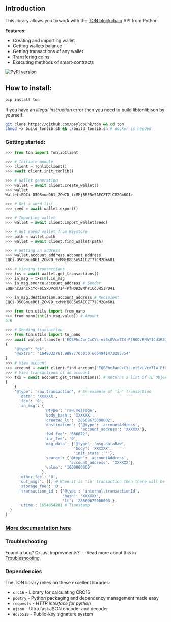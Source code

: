 ## Introduction

This library allows you to work with the [TON blockchain](https://ton.org) API from Python.

**Features**:
- Creating and importing wallet
- Getting wallets balance
- Getting transactions of any wallet
- Transfering coins
- Executing methods of smart-contracts

[![PyPI version](https://badge.fury.io/py/ton.svg)](https://badge.fury.io/py/ton)

## How to install:

```bash
pip install ton
```

If you have an *illegal instruction* error then you need to build libtonlibjson by yourself:

```bash
git clone https://github.com/psylopunk/ton && cd ton
chmod +x build_tonlib.sh && ./build_tonlib.sh # docker is needed
```

### Getting started:

```python
>>> from ton import TonlibClient

>>> # Initiate module
>>> client = TonlibClient()
>>> await client.init_tonlib()

>>> # Wallet generation
>>> wallet = await client.create_wallet()
>>> wallet
Wallet<EQCi-D5OSmueD61_ZCw7D_tcMMjB8E5e5AECZT7lCM2Gm6O1>

>>> # Get a word list
>>> seed = await wallet.export()

>>> # Importing wallet
>>> wallet = await client.import_wallet(seed)

>>> # Get saved wallet from Keystore
>>> path = wallet.path
>>> wallet = await client.find_wallet(path)

>>> # Getting an address
>>> wallet.account_address.account_address
EQCi-D5OSmueD61_ZCw7D_tcMMjB8E5e5AECZT7lCM2Gm6O1

>>> # Viewing transactions
>>> txs = await wallet.get_transactions()
>>> in_msg = txs[0].in_msg
>>> in_msg.source.account_address # Sender
EQBPhcJanCxCYc-eiSxUVcm7I4-PfHODzBNhY1Cd3R5IP041

>>> in_msg.destination.account_address # Recipient
EQCi-D5OSmueD61_ZCw7D_tcMMjB8E5e5AECZT7lCM2Gm6O1

>>> from ton.utils import from_nano
>>> from_nano(int(in_msg.value)) # Amount
0.6

>>> # Sending transaction
>>> from ton.utils import to_nano
>>> await wallet.transfer('EQBPhcJanCxCYc-eiSxUVcm7I4-PfHODzBNhY1Cd3R5IP041', to_nano(0.3), comment='test')
{
    "@type": "ok",
    "@extra": "1648032761.9897776:0:0.6654941473285754"
}
>>> # View account
>>> account = await client.find_account('EQBPhcJanCxCYc-eiSxUVcm7I4-PfHODzBNhY1Cd3R5IP041')
>>> # View transactions of an account
>>> txs = await account.get_transactions() # Returns a list of TL Objects (transactions)
[
    {
    '@type': 'raw.transaction', # An example of 'in' transaction
      'data': 'XXXXXX',
      'fee': '0',
      'in_msg': {
                 '@type': 'raw.message',
                 'body_hash': 'XXXXXX',
                 'created_lt': '28669675000002',
                 'destination': {'@type': 'accountAddress',
                                 'account_address': 'XXXXXX'},
                 'fwd_fee': '666672',
                 'ihr_fee': '0',
                 'msg_data': {'@type': 'msg.dataRaw',
                              'body': 'XXXXXX',
                              'init_state': ''},
                 'source': {'@type': 'accountAddress',
                            'account_address': 'XXXXXX'},
                 'value': '1000000000'
                },
      'other_fee': '0',
      'out_msgs': [], # When it is 'in' transaction then there will be an array of msgs like 'in_msg'
      'storage_fee': '0',
      'transaction_id': {'@type': 'internal.transactionId',
                         'hash': 'XXXXXX',
                         'lt': '28669675000003'},
      'utime': 1654954281 # Timestamp
  }
]
```

### [More documentation here](docs/) <a href="#documentation" id="documentation"></a>


### Troubleshooting

Found a bug? Or just improvments? -- Read more about this in [Troubleshooting](troubleshooting.md)

### Dependencies <a href="#dependencies" id="dependencies"></a>

The TON library relies on these excellent libraries:

* `crc16` - Library for calculating CRC16
* `poetry` - Python packaging and dependency management made easy
* `requests` _- HTTP interface for python_
* `ujson` - Ultra fast JSON encoder and decoder
* `ed25519` - Public-key signature system

